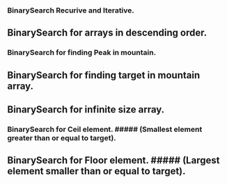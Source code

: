 ### BinarySearch Recurive and Iterative.
## BinarySearch for arrays in descending order.
### BinarySearch for finding Peak in mountain.
## BinarySearch for finding target in mountain array.
## BinarySearch for infinite size array.
### BinarySearch for Ceil element. ##### (Smallest element greater than or equal to target).
## BinarySearch for Floor element. ##### (Largest element smaller than or equal to target).
